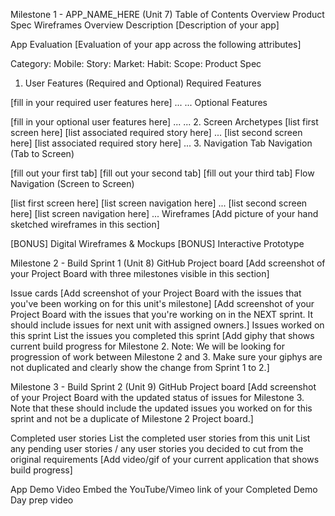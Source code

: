 Milestone 1 - APP_NAME_HERE (Unit 7)
Table of Contents
Overview
Product Spec
Wireframes
Overview
Description
[Description of your app]

App Evaluation
[Evaluation of your app across the following attributes]

Category:
Mobile:
Story:
Market:
Habit:
Scope:
Product Spec
1. User Features (Required and Optional)
Required Features

[fill in your required user features here]
...
...
Optional Features

[fill in your optional user features here]
...
...
2. Screen Archetypes
[list first screen here]
[list associated required story here]
...
[list second screen here]
[list associated required story here]
...
3. Navigation
Tab Navigation (Tab to Screen)

[fill out your first tab]
[fill out your second tab]
[fill out your third tab]
Flow Navigation (Screen to Screen)

[list first screen here]
[list screen navigation here]
...
[list second screen here]
[list screen navigation here]
...
Wireframes
[Add picture of your hand sketched wireframes in this section] 



[BONUS] Digital Wireframes & Mockups
[BONUS] Interactive Prototype

Milestone 2 - Build Sprint 1 (Unit 8)
GitHub Project board
[Add screenshot of your Project Board with three milestones visible in this section] 

Issue cards
[Add screenshot of your Project Board with the issues that you've been working on for this unit's milestone] 
[Add screenshot of your Project Board with the issues that you're working on in the NEXT sprint. It should include issues for next unit with assigned owners.] 
Issues worked on this sprint
List the issues you completed this sprint
[Add giphy that shows current build progress for Milestone 2. Note: We will be looking for progression of work between Milestone 2 and 3. Make sure your giphys are not duplicated and clearly show the change from Sprint 1 to 2.]

Milestone 3 - Build Sprint 2 (Unit 9)
GitHub Project board
[Add screenshot of your Project Board with the updated status of issues for Milestone 3. Note that these should include the updated issues you worked on for this sprint and not be a duplicate of Milestone 2 Project board.] 

Completed user stories
List the completed user stories from this unit
List any pending user stories / any user stories you decided to cut from the original requirements
[Add video/gif of your current application that shows build progress] 

App Demo Video
Embed the YouTube/Vimeo link of your Completed Demo Day prep video
